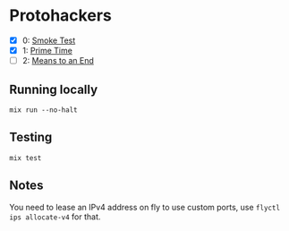 # Protohackers

- [x] 0: [Smoke Test](https://protohackers.com/problem/0)
- [x] 1: [Prime Time](https://protohackers.com/problem/1)
- [ ] 2: [Means to an End](https://protohackers.com/problem/2)

## Running locally

`mix run --no-halt`

## Testing

`mix test`

## Notes

You need to lease an IPv4 address on fly to use custom ports, use `flyctl ips allocate-v4` for that.
